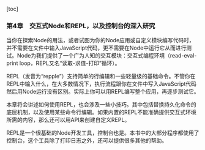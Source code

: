 [toc]

### 第4章　交互式Node和REPL，以及控制台的深入研究

当你在探索Node的用法，或者试图为你的Node应用或自定义模块编写代码时，并不需要在文件中输入JavaScript代码，更不需要在Node中运行它从而进行测试。Node为我们提供了一个广为人知的交互模块：交互式编程环境（read-eval- print loop，REPL又名“读取-求值-打印”循环）。

REPL（发音为“repple”）支持简单的行编辑和一些轻量级的基础命令。不管你在REPL中输入什么，在大多数情况下，执行流程跟你在文件中写入JavaScript代码然后用Node运行没有区别。实际上你可以用REPL编写整个应用，再逐步测试它。

本章将会讲述如何使用REPL，也会涉及一些小技巧。其中包括替换持久化命令的底层机制，以及使用某些命令行编辑。如果内置的REPL不能准确提供交互式环境所需的内容，那么还可以用API来创建自定义REPL。

REPL是一个很基础的Node开发工具，控制台也是。本书中的大部分程序都使用了控制台，这个工具除了打印日志之外，还可以提供很多其他的帮助。

